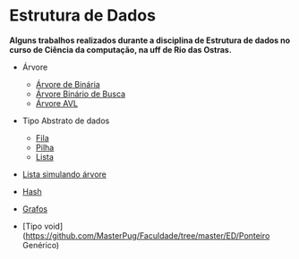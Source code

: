 ﻿# __Estrutura de Dados__

__Alguns trabalhos realizados durante a disciplina de Estrutura de dados no curso de Ciência da computação, na uff
de Rio das Ostras.__

- Árvore
  - [Árvore de Binária](https://github.com/MasterPug/Faculdade/tree/master/ED/%C3%81rvore/Arvore_B)
  - [Árvore Binário de Busca](https://github.com/MasterPug/Faculdade/tree/master/ED/%C3%81rvore/Arvore_BB)
  - [Árvore AVL](https://github.com/MasterPug/Faculdade/tree/master/ED/%C3%81rvore/Arvore_AVL)
  
- Tipo Abstrato de dados
  - [Fila](https://github.com/MasterPug/Faculdade/tree/master/ED/TAD/TAD_Fila)
  - [Pilha](https://github.com/MasterPug/Faculdade/tree/master/ED/TAD/TAD_Pilha)
  - [Lista](https://github.com/MasterPug/Faculdade/tree/master/ED/TAD/TAD_lista)

- [Lista simulando árvore](https://github.com/MasterPug/Faculdade/tree/master/ED/Lista/Simula%C3%A7%C3%A3o_Arvore_Lista)
- [Hash](https://github.com/MasterPug/Faculdade/tree/master/ED/Hash)
- [Grafos](https://github.com/MasterPug/Faculdade/tree/master/ED/Grafos)
- [Tipo void](https://github.com/MasterPug/Faculdade/tree/master/ED/Ponteiro Genérico)